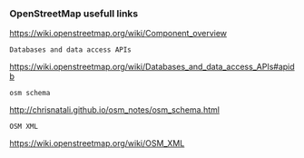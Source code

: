 
### OpenStreetMap usefull links


https://wiki.openstreetmap.org/wiki/Component_overview

  
    Databases and data access APIs
https://wiki.openstreetmap.org/wiki/Databases_and_data_access_APIs#apidb

    
    osm schema
http://chrisnatali.github.io/osm_notes/osm_schema.html
    
    OSM XML
https://wiki.openstreetmap.org/wiki/OSM_XML
    
    
    
    
    
    
    
    
    
